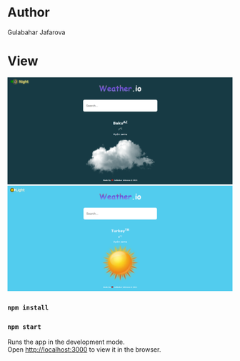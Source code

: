 # Author
Gulabahar Jafarova

# View 
<img src="https://github.com/jafarovagulbahar/weather-app/blob/master/src/img/baku.jpg" alt=" Baku Weather" />
<img src="https://github.com/jafarovagulbahar/weather-app/blob/master/src/img/turkey.jpg" alt=" Turkey Weather" />

### `npm install`
### `npm start`

Runs the app in the development mode.\
Open [http://localhost:3000](http://localhost:3000) to view it in the browser.

